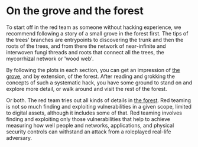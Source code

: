 # On the grove and the forest

To start off in the red team as someone without hacking experience, we recommend following a story of a small grove
in the forest first. The tips of the trees' branches are entrypoints to discovering the trunk and then the roots of the
trees, and from there the network of near-infinite and interwoven fungi threads and roots that connect all the trees,
the mycorrhizal network or 'wood web'.

By following the plots in each section, you can get an impression of [the grove](lab/README.md), and by extension, of 
the forest. After reading and grokking the concepts of such a systematic hack, you have some ground to stand on and 
explore more detail, or walk around and visit the rest of the forest.

Or both. The red team tries out all kinds of details in [the forest](forest/README.md). Red teaming is not so much finding and exploiting
vulnerabilities in a given scope, limited to digital assets, although it includes some of that. Red teaming involves
finding and exploiting only those vulnerabilities that help to achieve measuring how well people and networks,
applications, and physical security controls can withstand an attack from a roleplayed real-life adversary.

